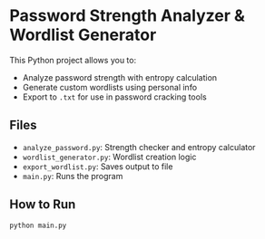 # Password Strength Analyzer & Wordlist Generator

This Python project allows you to:
- Analyze password strength with entropy calculation
- Generate custom wordlists using personal info
- Export to `.txt` for use in password cracking tools

## Files
- `analyze_password.py`: Strength checker and entropy calculator
- `wordlist_generator.py`: Wordlist creation logic
- `export_wordlist.py`: Saves output to file
- `main.py`: Runs the program

## How to Run

```bash
python main.py
